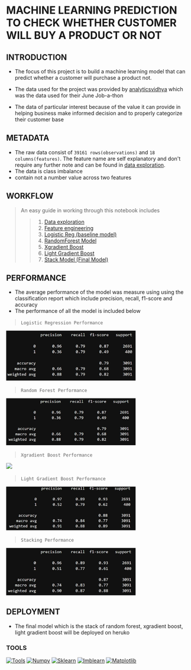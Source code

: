 # MACHINE LEARNING PREDICTION TO CHECK WHETHER CUSTOMER WILL BUY A PRODUCT OR NOT

## INTRODUCTION

* The focus of this project is to build a machine learning model that can predict whether a customer will purchase a product not.

* The data used for the project was provided by [analyticsvidhya](http://datahack.analyticsvidhya.com/contest/job-a-thon-june-2022/?utm_source=datahack&utm_medium=navbar) which was the data used for their June Job-a-thon

* The data of particular interest because of the value it can provide in helping business make informed decision and to properly categorize their customer base

## METADATA
* The raw data consist of ```39161 rows(observations)``` and ```18 columns(features)```. The feature name are self explanatory and don't require any further note and can be found in [data exploration]().
* The data is class imbalance 
* contain not a number value across two features

## WORKFLOW
> An easy guide in working through this notebook includes
>> 1. [Data exploration](https://github.com/akinyosoyeisaac/Customer_Purchase_Prediction/blob/main/data%20exploration.ipynb)
>> 2. [Feature engineering](https://github.com/akinyosoyeisaac/Customer_Purchase_Prediction/blob/main/feature%20engineering.ipynb)
>> 3. [Logistic Reg (baseline model)](https://github.com/akinyosoyeisaac/Customer_Purchase_Prediction/blob/main/logistic%20reg.ipynb)
>> 5. [RandomForest Model](https://github.com/akinyosoyeisaac/Customer_Purchase_Prediction/blob/main/RandomForest%20Model.ipynb)
>> 6. [Xgradient Boost](https://github.com/akinyosoyeisaac/Customer_Purchase_Prediction/blob/main/xgradient-boost.ipynb)
>> 7. [Light Gradient Boost](https://github.com/akinyosoyeisaac/Customer_Purchase_Prediction/blob/main/light-Gradient-Boost.ipynb)
>> 8. [Stack Model (Final Model)](https://github.com/akinyosoyeisaac/Customer_Purchase_Prediction/blob/main/Stacking.ipynb)

## PERFORMANCE
* The average performance of the model was measure using using the classification report which include precision, recall, f1-score and accuracy
* The performance of all the model is included below


> ```Logistic Regression Performance```
> 
<img src="img\logistic regression performance.JPG" width="350">

> ```Random Forest Performance```
>
<img src="img\random forest performance.JPG" width="350">

> ```Xgradient Boost Performance```
> 
<img src="img\light gradient boost performance.png" width="350">

> ```Light Gradient Boost Performance```
> 
<img src="img\light gradient boost performance.JPG" width="350">

> ```Stacking Performance```
> 
<img src="img\stacking performance.JPG" width="350">


## DEPLOYMENT
* The final model which is the stack of random forest, xgradient boost, light gradient boost will be deployed on heruko


### TOOLS
[![Tools](https://img.shields.io/badge/Pandas-green.svg?style=flat&logo=pandas&logoColor=white)](http://pandas.pydata.org/doc/)
[![Numpy](https://img.shields.io/badge/Numpy-red.svg?style=flat&logo=numpy&logoColor=white)](http://numpy.org/doc/stable/)
[![Sklearn](https://img.shields.io/badge/Sklearn-green.svg?style=flat&logo=scikit-learn&logoColor=white)](http://scikit-learn.org/stable/modules/classes.html)
[![Imblearn](https://img.shields.io/badge/imblearn-blue.svg?style=flat&logo=imblanced-learn&logoColor=white)](http://imbalanced-learn.org/stable/user_guide.html)
[![Matplotlib](https://img.shields.io/badge/matplotlib-yellow.svg?style=flat&logo=matplotlib-learn&logoColor=white)](http://matplotlib.org/stable/api/index.html)
